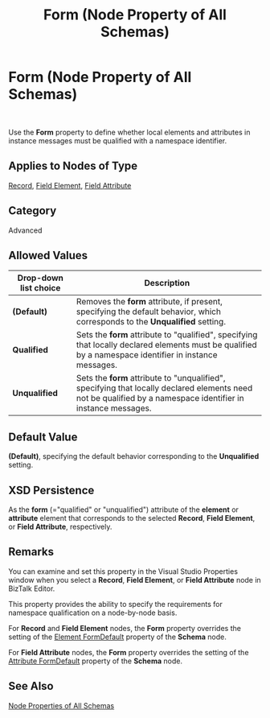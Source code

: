 ﻿---
title: Form (Node Property of All Schemas)
TOCTitle: Form (Node Property of All Schemas)
ms:assetid: f111b9cd-8343-457f-9c90-1dc96b2463eb
ms:mtpsurl: https://msdn.microsoft.com/en-us/library/Aa561862(v=BTS.80)
ms:contentKeyID: 51533324
ms.date: 08/30/2017
mtps_version: v=BTS.80
---

# Form (Node Property of All Schemas)

 

Use the **Form** property to define whether local elements and attributes in instance messages must be qualified with a namespace identifier.

## Applies to Nodes of Type

[Record](record-node-properties.md), [Field Element](field-element-node-properties.md), [Field Attribute](field-attribute-node-properties.md)

## Category

Advanced

## Allowed Values

<table>
<thead>
<tr class="header">
<th>Drop-down list choice</th>
<th>Description</th>
</tr>
</thead>
<tbody>
<tr class="odd">
<td><strong>(Default)</strong></td>
<td>Removes the <strong>form</strong> attribute, if present, specifying the default behavior, which corresponds to the <strong>Unqualified</strong> setting.</td>
</tr>
<tr class="even">
<td><strong>Qualified</strong></td>
<td>Sets the <strong>form</strong> attribute to &quot;qualified&quot;, specifying that locally declared elements must be qualified by a namespace identifier in instance messages.</td>
</tr>
<tr class="odd">
<td><strong>Unqualified</strong></td>
<td>Sets the <strong>form</strong> attribute to &quot;unqualified&quot;, specifying that locally declared elements need not be qualified by a namespace identifier in instance messages.</td>
</tr>
</tbody>
</table>


## Default Value

**(Default)**, specifying the default behavior corresponding to the **Unqualified** setting.

## XSD Persistence

As the **form** (="qualified" or "unqualified") attribute of the **element** or **attribute** element that corresponds to the selected **Record**, **Field Element**, or **Field Attribute**, respectively.

## Remarks

You can examine and set this property in the Visual Studio Properties window when you select a **Record**, **Field Element**, or **Field Attribute** node in BizTalk Editor.

This property provides the ability to specify the requirements for namespace qualification on a node-by-node basis.

For **Record** and **Field Element** nodes, the **Form** property overrides the setting of the [Element FormDefault](element-formdefault-node-property-of-all-schemas.md) property of the **Schema** node.

For **Field Attribute** nodes, the **Form** property overrides the setting of the [Attribute FormDefault](attribute-formdefault-node-property-of-all-schemas.md) property of the **Schema** node.

## See Also

[Node Properties of All Schemas](node-properties-of-all-schemas.md)

